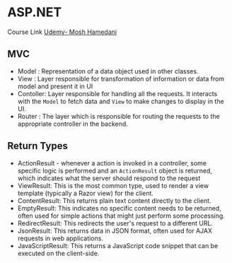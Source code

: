 # ASP.NET

Course Link [Udemy- Mosh Hamedani](https://gale.udemy.com/course/the-complete-aspnet-mvc-5-course/learn/lecture/4847008#overview)

## MVC

- Model : Representation of a data object used in other classes.
- View : Layer responsible for transformation of information or data from model and present it in UI
- Contoller: Layer responsible for handling all the requests. It interacts with the `Model` to fetch data and `View` to make changes to display in the UI.
- Router : The layer which is responsible for routing the requests to the appropriate controller in the backend.

## Return Types

- ActionResult - whenever a action is invoked in a controller, some specific logic is performed and an `ActionResult` object is returned, which indicates what the server should respond to the request
- ViewResult: This is the most common type, used to render a view template (typically a Razor view) for the client.
- ContentResult: This returns plain text content directly to the client.
- EmptyResult: This indicates no specific content needs to be returned, often used for simple actions that might just perform some processing.
- RedirectResult: This redirects the user's request to a different URL.
- JsonResult: This returns data in JSON format, often used for AJAX requests in web applications.
- JavaScriptResult: This returns a JavaScript code snippet that can be executed on the client-side.

